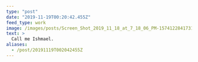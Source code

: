 ```yaml
---
type: "post"
date: "2019-11-19T00:20:42.455Z"
feed_type: work
image: /images/posts/Screen_Shot_2019_11_18_at_7_18_06_PM-1574122841731.png
text: >
  Call me Ishmael.
aliases:
  - /post/20191119T002042455Z
---
```

